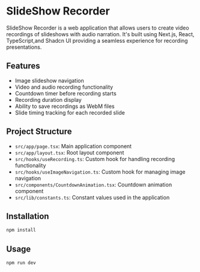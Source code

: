# SlideShow Recorder

SlideShow Recorder is a web application that allows users to create video recordings of slideshows with audio narration. It's built using Next.js, React, TypeScript,and Shadcn UI providing a seamless experience for recording presentations.

## Features

- Image slideshow navigation
- Video and audio recording functionality
- Countdown timer before recording starts
- Recording duration display
- Ability to save recordings as WebM files
- Slide timing tracking for each recorded slide

## Project Structure

- `src/app/page.tsx`: Main application component
- `src/app/layout.tsx`: Root layout component
- `src/hooks/useRecording.ts`: Custom hook for handling recording functionality
- `src/hooks/useImageNavigation.ts`: Custom hook for managing image navigation
- `src/components/CountdownAnimation.tsx`: Countdown animation component
- `src/lib/constants.ts`: Constant values used in the application

## Installation

```bash
npm install
```

## Usage

```bash
npm run dev
```


